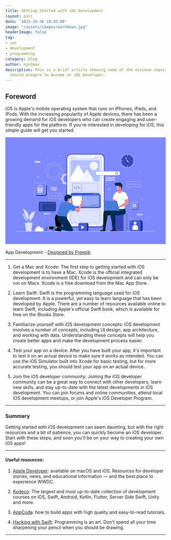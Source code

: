 ```yaml
---
title: Getting Started with iOS Development
layout: post
date: '2022-10-26 19:30:00'
image: "/assets/images/markdown.jpg"
headerImage: false
tag:
- ios
- development
- programming
category: blog
author: mjn2max
description: This is a brief article showing some of the minimum requirements you
  should preapre to become an iOS Developer.
---
```


## Foreword

iOS is Apple's mobile operating system that runs on iPhones, iPads, and iPods. With the increasing popularity of Apple devices, there has been a growing demand for iOS developers who can create engaging and user-friendly apps for the platform. If you're interested in developing for iOS, this simple guide will get you started.

![Banner](../assets/blog/app-development.jpg)
<figcaption class="caption">App Development - <a href="http://www.freepik.com">Designed by Freepik</a></figcaption>

---

1. Get a Mac and Xcode: The first step to getting started with iOS development is to have a Mac. Xcode is the official integrated development environment (IDE) for iOS development and can only be run on Macs. Xcode is a free download from the Mac App Store.

2. Learn Swift: Swift is the programming language used for iOS development. It is a powerful, yet easy to learn language that has been developed by Apple. There are a number of resources available online to learn Swift, including Apple's official Swift book, which is available for free on the iBooks Store.

3. Familiarize yourself with iOS development concepts: iOS development involves a number of concepts, including UI design, app architecture, and working with data. Understanding these concepts will help you create better apps and make the development process easier.

4. Test your app on a device: After you have built your app, it's important to test it on an actual device to make sure it works as intended. You can use the iOS Simulator built into Xcode for basic testing, but for more accurate testing, you should test your app on an actual device.

5. Join the iOS developer community: Joining the iOS developer community can be a great way to connect with other developers, learn new skills, and stay up-to-date with the latest developments in iOS development. You can join forums and online communities, attend local iOS development meetups, or join Apple's iOS Developer Program.

---

### Summary

Getting started with iOS development can seem daunting, but with the right resources and a bit of patience, you can quickly become an iOS developer. Start with these steps, and soon you'll be on your way to creating your own iOS apps!

---

#### Useful resources:

1. <a href="https://apps.apple.com/us/app/apple-developer/id640199958" target="_blank">Apple Developer</a>: available on macOS and iOS. Resources for developer stories, news, and educational information — and the best place to experience WWDC.

2. <a href="https://www.kodeco.com/" target="_blank">Kodeco</a>: The largest and most up-to-date collection of development courses on iOS, Swift, Android, Kotlin, Flutter, Server Side Swift, Unity and more.

3. <a href="https://www.appcoda.com" target="_blank">AppCoda</a>: how to build apps with high quality and easy-to-read tutorials.

4. <a href="https://www.hackingwithswift.com" target="_blank">Hacking with Swift</a>: Programming is an art. Don't spend all your time sharpening your pencil when you should be drawing.

---

